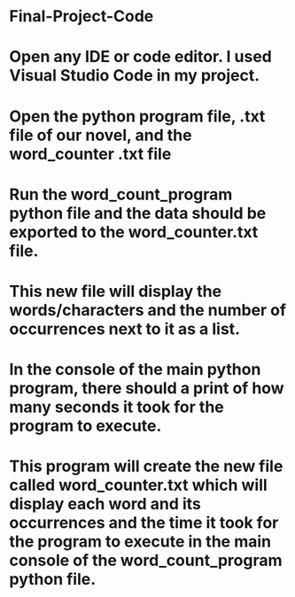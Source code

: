 # Final-Project-Code
# Open any IDE or code editor. I used Visual Studio Code in my project.
# Open the python program file, .txt file of our novel, and the word_counter .txt file
# Run the word_count_program python file and the data should be exported to the word_counter.txt file.
# This new file will display the words/characters and the number of occurrences next to it as a list.
# In the console of the main python program, there should a print of how many seconds it took for the program to execute.
# This program will create the new file called word_counter.txt which will display each word and its occurrences and the time it took for the program to execute in the main console of the word_count_program python file.
